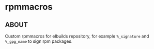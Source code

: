 # rpmmacros

## ABOUT

Custom rpmmacros for elbuilds repository, for example `%_signature` and `%_gpg_name` to sign rpm packages.

